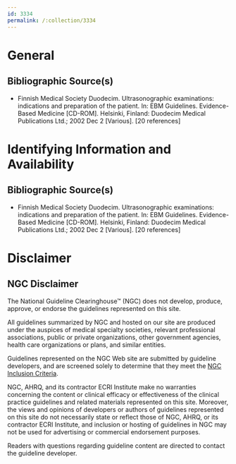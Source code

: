 ```yaml
---
id: 3334
permalink: /:collection/3334
---
```


# General

## Bibliographic Source(s)

- Finnish Medical Society Duodecim. Ultrasonographic examinations: indications and preparation of the patient. In: EBM Guidelines. Evidence-Based Medicine [CD-ROM]. Helsinki, Finland: Duodecim Medical Publications Ltd.; 2002 Dec 2 [Various]. [20 references]

# Identifying Information and Availability

## Bibliographic Source(s)

- Finnish Medical Society Duodecim. Ultrasonographic examinations: indications and preparation of the patient. In: EBM Guidelines. Evidence-Based Medicine [CD-ROM]. Helsinki, Finland: Duodecim Medical Publications Ltd.; 2002 Dec 2 [Various]. [20 references]

# Disclaimer

## NGC Disclaimer

The National Guideline Clearinghouse™ (NGC) does not develop, produce, approve, or endorse the guidelines represented on this site.

All guidelines summarized by NGC and hosted on our site are produced under the auspices of medical specialty societies, relevant professional associations, public or private organizations, other government agencies, health care organizations or plans, and similar entities.

Guidelines represented on the NGC Web site are submitted by guideline developers, and are screened solely to determine that they meet the [NGC Inclusion Criteria](/help-and-about/summaries/inclusion-criteria).

NGC, AHRQ, and its contractor ECRI Institute make no warranties concerning the content or clinical efficacy or effectiveness of the clinical practice guidelines and related materials represented on this site. Moreover, the views and opinions of developers or authors of guidelines represented on this site do not necessarily state or reflect those of NGC, AHRQ, or its contractor ECRI Institute, and inclusion or hosting of guidelines in NGC may not be used for advertising or commercial endorsement purposes.

Readers with questions regarding guideline content are directed to contact the guideline developer.

